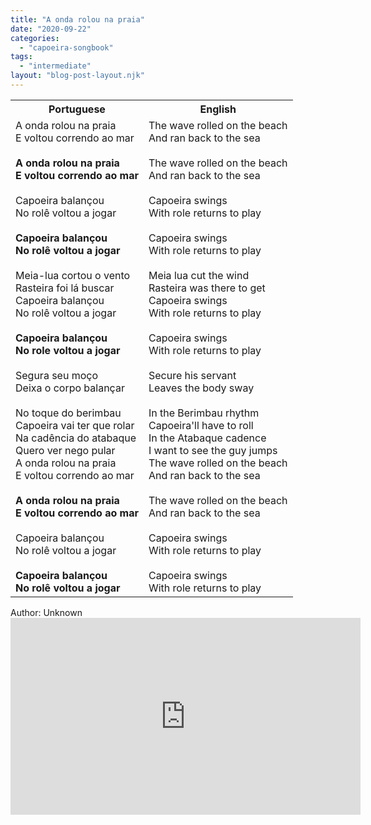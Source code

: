 ```yaml
---
title: "A onda rolou na praia"
date: "2020-09-22"
categories: 
  - "capoeira-songbook"
tags: 
  - "intermediate"
layout: "blog-post-layout.njk"
---
```


<table class="capoeira-table">
    <tr class="header-row">
        <th>Portuguese</th>
        <th>English</th>
    </tr>
    <tr>
        <td>A onda rolou na praia<br>E voltou correndo ao mar<br><br><strong>A onda rolou na praia<br>E voltou correndo ao mar</strong><br><br>Capoeira balançou<br>No rolê voltou a jogar<br><br><strong>Capoeira balançou<br>No rolê voltou a jogar</strong><br><br>Meia-lua cortou o vento<br>Rasteira foi lá buscar<br>Capoeira balançou<br>No rolê voltou a jogar<br><br><strong>Capoeira balançou<br>No role voltou a jogar</strong><br><br>Segura seu moço<br>Deixa o corpo balançar<br><br>No toque do berimbau<br>Capoeira vai ter que rolar<br>Na cadência do atabaque<br>Quero ver nego pular<br>A onda rolou na praia<br>E voltou correndo ao mar<br><br><strong>A onda rolou na praia<br>E voltou correndo ao mar</strong><br><br>Capoeira balançou<br>No rolê voltou a jogar<br><br><strong>Capoeira balançou<br>No rolê voltou a jogar</strong></td>
        <td>The wave rolled on the beach<br>And ran back to the sea<br><br>The wave rolled on the beach<br>And ran back to the sea<br><br>Capoeira swings<br>With role returns to play<br><br>Capoeira swings<br>With role returns to play<br><br>Meia lua cut the wind<br>Rasteira was there to get<br>Capoeira swings<br>With role returns to play<br><br>Capoeira swings<br>With role returns to play<br><br>Secure his servant<br>Leaves the body sway<br><br>In the Berimbau rhythm<br>Capoeira'll have to roll<br>In the Atabaque cadence<br>I want to see the guy jumps<br>The wave rolled on the beach<br>And ran back to the sea<br><br>The wave rolled on the beach<br>And ran back to the sea<br><br>Capoeira swings<br>With role returns to play<br><br>Capoeira swings<br>With role returns to play</td>
    </tr>
</table>

<figcaption>
Author: Unknown
</figcaption>

<iframe width="560" height="315" src="https://www.youtube.com/embed/VNmtT7lxAd0" title="YouTube video player" frameborder="0" allow="accelerometer; autoplay; clipboard-write; encrypted-media; gyroscope; picture-in-picture" allowfullscreen></iframe>